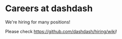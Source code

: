 # Careers at dashdash

We're hiring for many positions!

Please check https://github.com/dashdash/hiring/wiki!

